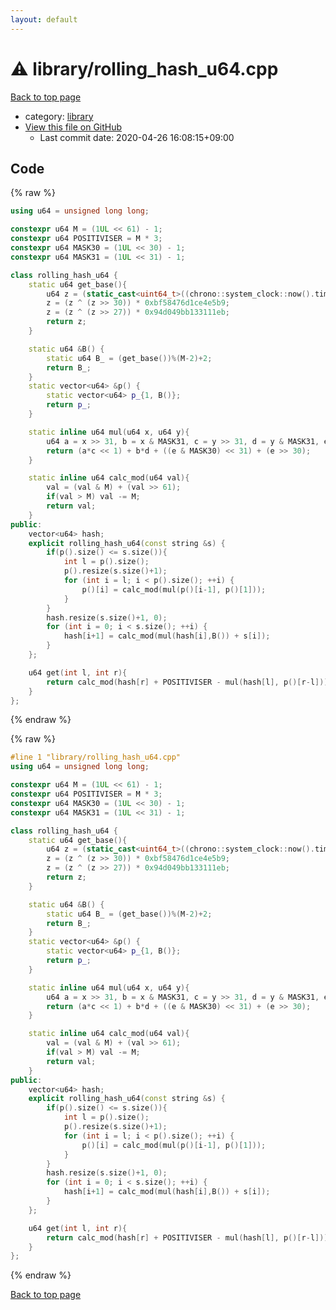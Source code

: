 ```yaml
---
layout: default
---
```


<!-- mathjax config similar to math.stackexchange -->
<script type="text/javascript" async
  src="https://cdnjs.cloudflare.com/ajax/libs/mathjax/2.7.5/MathJax.js?config=TeX-MML-AM_CHTML">
</script>
<script type="text/x-mathjax-config">
  MathJax.Hub.Config({
    TeX: { equationNumbers: { autoNumber: "AMS" }},
    tex2jax: {
      inlineMath: [ ['$','$'] ],
      processEscapes: true
    },
    "HTML-CSS": { matchFontHeight: false },
    displayAlign: "left",
    displayIndent: "2em"
  });
</script>

<script type="text/javascript" src="https://cdnjs.cloudflare.com/ajax/libs/jquery/3.4.1/jquery.min.js"></script>
<script src="https://cdn.jsdelivr.net/npm/jquery-balloon-js@1.1.2/jquery.balloon.min.js" integrity="sha256-ZEYs9VrgAeNuPvs15E39OsyOJaIkXEEt10fzxJ20+2I=" crossorigin="anonymous"></script>
<script type="text/javascript" src="../../assets/js/copy-button.js"></script>
<link rel="stylesheet" href="../../assets/css/copy-button.css" />


# :warning: library/rolling_hash_u64.cpp

<a href="../../index.html">Back to top page</a>

* category: <a href="../../index.html#d521f765a49c72507257a2620612ee96">library</a>
* <a href="{{ site.github.repository_url }}/blob/master/library/rolling_hash_u64.cpp">View this file on GitHub</a>
    - Last commit date: 2020-04-26 16:08:15+09:00




## Code

<a id="unbundled"></a>
{% raw %}
```cpp
using u64 = unsigned long long;

constexpr u64 M = (1UL << 61) - 1;
constexpr u64 POSITIVISER = M * 3;
constexpr u64 MASK30 = (1UL << 30) - 1;
constexpr u64 MASK31 = (1UL << 31) - 1;

class rolling_hash_u64 {
    static u64 get_base(){
        u64 z = (static_cast<uint64_t>((chrono::system_clock::now().time_since_epoch().count())&((1LL << 32)-1)))+0x9e3779b97f4a7c15;
        z = (z ^ (z >> 30)) * 0xbf58476d1ce4e5b9;
        z = (z ^ (z >> 27)) * 0x94d049bb133111eb;
        return z;
    }

    static u64 &B() {
        static u64 B_ = (get_base())%(M-2)+2;
        return B_;
    }
    static vector<u64> &p() {
        static vector<u64> p_{1, B()};
        return p_;
    }

    static inline u64 mul(u64 x, u64 y){
        u64 a = x >> 31, b = x & MASK31, c = y >> 31, d = y & MASK31, e = b*c+a*d;
        return (a*c << 1) + b*d + ((e & MASK30) << 31) + (e >> 30);
    }

    static inline u64 calc_mod(u64 val){
        val = (val & M) + (val >> 61);
        if(val > M) val -= M;
        return val;
    }
public:
    vector<u64> hash;
    explicit rolling_hash_u64(const string &s) {
        if(p().size() <= s.size()){
            int l = p().size();
            p().resize(s.size()+1);
            for (int i = l; i < p().size(); ++i) {
                p()[i] = calc_mod(mul(p()[i-1], p()[1]));
            }
        }
        hash.resize(s.size()+1, 0);
        for (int i = 0; i < s.size(); ++i) {
            hash[i+1] = calc_mod(mul(hash[i],B()) + s[i]);
        }
    };

    u64 get(int l, int r){
        return calc_mod(hash[r] + POSITIVISER - mul(hash[l], p()[r-l]));
    }
};


```
{% endraw %}

<a id="bundled"></a>
{% raw %}
```cpp
#line 1 "library/rolling_hash_u64.cpp"
using u64 = unsigned long long;

constexpr u64 M = (1UL << 61) - 1;
constexpr u64 POSITIVISER = M * 3;
constexpr u64 MASK30 = (1UL << 30) - 1;
constexpr u64 MASK31 = (1UL << 31) - 1;

class rolling_hash_u64 {
    static u64 get_base(){
        u64 z = (static_cast<uint64_t>((chrono::system_clock::now().time_since_epoch().count())&((1LL << 32)-1)))+0x9e3779b97f4a7c15;
        z = (z ^ (z >> 30)) * 0xbf58476d1ce4e5b9;
        z = (z ^ (z >> 27)) * 0x94d049bb133111eb;
        return z;
    }

    static u64 &B() {
        static u64 B_ = (get_base())%(M-2)+2;
        return B_;
    }
    static vector<u64> &p() {
        static vector<u64> p_{1, B()};
        return p_;
    }

    static inline u64 mul(u64 x, u64 y){
        u64 a = x >> 31, b = x & MASK31, c = y >> 31, d = y & MASK31, e = b*c+a*d;
        return (a*c << 1) + b*d + ((e & MASK30) << 31) + (e >> 30);
    }

    static inline u64 calc_mod(u64 val){
        val = (val & M) + (val >> 61);
        if(val > M) val -= M;
        return val;
    }
public:
    vector<u64> hash;
    explicit rolling_hash_u64(const string &s) {
        if(p().size() <= s.size()){
            int l = p().size();
            p().resize(s.size()+1);
            for (int i = l; i < p().size(); ++i) {
                p()[i] = calc_mod(mul(p()[i-1], p()[1]));
            }
        }
        hash.resize(s.size()+1, 0);
        for (int i = 0; i < s.size(); ++i) {
            hash[i+1] = calc_mod(mul(hash[i],B()) + s[i]);
        }
    };

    u64 get(int l, int r){
        return calc_mod(hash[r] + POSITIVISER - mul(hash[l], p()[r-l]));
    }
};


```
{% endraw %}

<a href="../../index.html">Back to top page</a>

